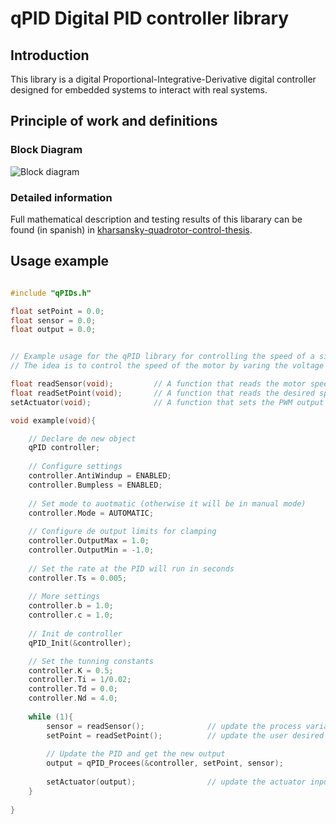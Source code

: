 # qPID Digital PID controller library

## Introduction
This library is a digital Proportional-Integrative-Derivative digital controller designed for embedded systems to interact with real systems.

## Principle of work and definitions
### Block Diagram
![Block diagram](qpid_diagram.png)

### Detailed information
Full mathematical description and testing results of this libarary can be found (in spanish) in [kharsansky-quadrotor-control-thesis](kharsansky-quadrotor-control-thesis.pdf).

## Usage example

```C

#include "qPIDs.h"

float setPoint = 0.0;
float sensor = 0.0;
float output = 0.0;


// Example usage for the qPID library for controlling the speed of a simle motor
// The idea is to control the speed of the motor by varing the voltage applied via PWM

float readSensor(void);			// A function that reads the motor speed from a sensor
float readSetPoint(void);		// A function that reads the desired speed from a potentiometer
setActuator(void);				// A function that sets the PWM output for controlling the motor

void example(void){

	// Declare de new object
	qPID controller;
	
	// Configure settings
	controller.AntiWindup = ENABLED;
	controller.Bumpless = ENABLED;
	
	// Set mode to auotmatic (otherwise it will be in manual mode)
	controller.Mode = AUTOMATIC;
	
	// Configure de output limits for clamping
	controller.OutputMax = 1.0;
	controller.OutputMin = -1.0;
	
	// Set the rate at the PID will run in seconds
	controller.Ts = 0.005; 
	
	// More settings
	controller.b = 1.0;
	controller.c = 1.0;
	
	// Init de controller
	qPID_Init(&controller);

	// Set the tunning constants	
	controller.K = 0.5;
	controller.Ti = 1/0.02;
	controller.Td = 0.0;
	controller.Nd = 4.0;
	
	while (1){
		sensor = readSensor();				// update the process variable
		setPoint = readSetPoint(); 			// update the user desired value
		
		// Update the PID and get the new output
		output = qPID_Procees(&controller, setPoint, sensor);
		
		setActuator(output);				// update the actuator input
	}
	
}
```
